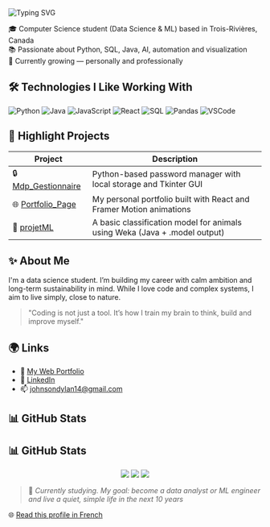 <img src="https://readme-typing-svg.herokuapp.com?font=Fira+Code&size=22&pause=1000&color=F7F7F7&width=435&lines=Hi+I'm+Dylan+Johnson" alt="Typing SVG" />

🎓 Computer Science student (Data Science & ML) based in Trois-Rivières, Canada  
📚 Passionate about Python, SQL, Java, AI, automation and visualization  
🌱 Currently growing — personally and professionally

## 🛠️ Technologies I Like Working With

![Python](https://img.shields.io/badge/-Python-3776AB?style=flat&logo=python&logoColor=white)
![Java](https://img.shields.io/badge/-Java-007396?style=flat&logo=java&logoColor=white)
![JavaScript](https://img.shields.io/badge/-JavaScript-F7DF1E?style=flat&logo=javascript&logoColor=black)
![React](https://img.shields.io/badge/-React-61DAFB?style=flat&logo=react&logoColor=black)
![SQL](https://img.shields.io/badge/-SQL-003B57?style=flat&logo=mysql&logoColor=white)
![Pandas](https://img.shields.io/badge/-Pandas-150458?style=flat&logo=pandas)
![VSCode](https://img.shields.io/badge/-VSCode-007ACC?style=flat&logo=visualstudiocode&logoColor=white)



## 📌 Highlight Projects

| Project | Description |
|--------|-------------|
| 🔒 [Mdp_Gestionnaire](https://github.com/Cuplan/Mdp_Gestionnaire) | Python-based password manager with local storage and Tkinter GUI |
| 🌐 [Portfolio_Page](https://github.com/Cuplan/Portfolio_Page) | My personal portfolio built with React and Framer Motion animations |
| 🤖 [projetML](https://github.com/Cuplan/projetML) | A basic classification model for animals using Weka (Java + .model output) |



## ✨ About Me

I'm a data science student. I’m building my career with calm ambition and long-term sustainability in mind. While I love code and complex systems, I aim to live simply, close to nature.

> "Coding is not just a tool. It’s how I train my brain to think, build and improve myself."



## 🌍 Links

- 🔗 [My Web Portfolio](https://dylan-johnson-dev.vercel.app)
- 💼 [LinkedIn](https://www.linkedin.com/in/dylan-johnson-447681280/)
- 📫 johnsondylan14@gmail.com



## 📊 GitHub Stats

## 📊 GitHub Stats

<p align="center">
  <img src="https://github-readme-stats.vercel.app/api?username=Cuplan&show_icons=true&theme=react" />
  <img src="https://github-readme-stats.vercel.app/api/top-langs/?username=Cuplan&layout=compact&theme=react" />
  <img src="https://github-readme-streak-stats.herokuapp.com/?user=Cuplan&theme=react&hide_border=true" />
</p>



> 🎯 *Currently studying. My goal: become a data analyst or ML engineer and live a quiet, simple life in the next 10 years*
> 
🌐 [Read this profile in French](README_fr.md)


